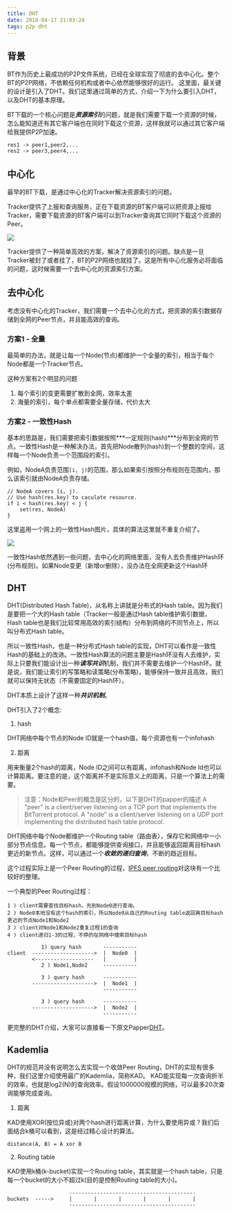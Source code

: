 ```yaml
---
title: DHT
date: 2018-04-17 21:03:24
tags: p2p dht
---
```


## 背景
BT作为历史上最成功的P2P文件系统，已经在全球实现了彻底的去中心化。整个BT的P2P网络，不依赖任何机构或者中心依然能够很好的运行。
这里面，最关键的设计是引入了DHT。我们这里通过简单的方式，介绍一下为什么要引入DHT，以及DHT的基本原理。

BT下载的一个核心问题是***资源索引***的问题，就是我们需要下载一个资源的时候，怎么能知道还有其它客户端也在同时下载这个资源，这样我就可以通过其它客户端给我提供P2P加速。

```
res1 -> peer1,peer2,...
res2 -> peer3,peer4,...
```

## 中心化

最早的BT下载，是通过中心化的Tracker解决资源索引的问题。

Tracker提供了上报和查询服务，正在下载资源的BT客户端可以把资源上报给Tracker，需要下载资源的BT客户端可以到Tracker查询其它同时下载这个资源的Peer。

![](/images/bt-tracker.png)

Tracker提供了一种简单高效的方案，解决了资源索引的问题。缺点是一旦Tracker被封了或者挂了，BT的P2P网络也就挂了。这是所有中心化服务必将面临的问题，这时候需要一个去中心化的资源索引方案。

## 去中心化

考虑没有中心化的Tracker，我们需要一个去中心化的方式，把资源的索引数据存储到全网的Peer节点，并且能高效的查询。

### 方案1 - 全量
最简单的办法，就是让每一个Node(节点)都维护一个全量的索引，相当于每个Node都是一个Tracker节点。

这种方案有2个明显的问题

1. 每个索引的变更需要扩散到全网，效率太差
2. 海量的索引，每个单点都需要全量存储，代价太大

### 方案2 - 一致性Hash
基本的思路是，我们需要把索引数据按照***一定规则(hash<key>)***分布到全网的节点。一致性Hash是一种解决办法，首先把Node散列(hash<NodeID>)到一个整数的空间，这样每一个Node负责一个范围段的索引。

例如，NodeA负责范围`[i, j)`的范围，那么如果索引按照分布规则在范围内，那么该索引就由NodeA负责存储。

```
// NodeA covers [i, j).
// Use hash(res.key) to caculate resource.
if i < hash(res.key) < j {
    set(res, NodeA) 
}
```

这里盗用一个网上的一致性Hash图片，具体的算法这里就不重复介绍了。

![](/images/dht-constant-hash.jpg)

一致性Hash依然遇到一些问题，去中心化的网络里面，没有人去负责维护Hash环(分布规则)。如果Node变更（新增or删除），没办法在全网更新这个Hash环

## DHT
DHT(Distributed Hash Table)，从名称上讲就是分布式的Hash table。因为我们是要把一个大的Hash table（Tracker一般是通过Hash table维护索引数据，Hash table也是我们比较常用高效的索引结构）分布到网络的不同节点上，所以叫分布式Hash table。

所以一致性Hash，也是一种分布式Hash table的实现，DHT可以看作是一致性Hash的基础上的改进。一致性Hash算法的问题主要是Hash环没有人去维护，实际上只要我们能设计出一种***读写共识***机制，我们并不需要去维护一个Hash环。就是说，我们能让索引的写策略和读策略(分布策略)，能够保持一致并且高效，我们就可以保持无状态（不需要固定的Hash环）。

DHT本质上设计了这样一种***共识机制***。

DHT引入了2个概念:

1. hash

DHT网络中每个节点的Node ID就是一个hash值，每个资源也有一个infohash

2. 距离

用来衡量2个hash的距离，Node ID之间可以有距离，infohash和Node Id也可以计算距离。要注意的是，这个距离并不是实际意义上的距离，只是一个算法上的需要。

> 注意：Node和Peer的概念是区分的，以下是DHT的papper的描述
> A "peer" is a client/server listening on a TCP port that implements the BitTorrent protocol. A "node" is a client/server listening on a UDP port implementing the distributed hash table protocol. 

DHT网络中每个Node都维护一个Routing table（路由表），保存它和网络中一小部分节点信息。每一个节点，都能够提供查询接口，并且能够返回距离目标hash更近的新节点。这样，可以通过一个***收敛的递归查询***，不断的趋近目标。

这个过程实际上是一个Peer Routing的过程，[IPFS peer routing](https://github.com/libp2p/specs/blob/master/4-architecture.md#41-peer-routing)对这块有一个比较好的整理。

一个典型的Peer Routing过程：
```
1 ) client需要查找目标hash，先到Node0进行查询。
2 ) Node0本地没有这个hash的索引，所以Node0从自己的Routing table返回离目标hash更近的节点Node1和Node2
3 ) client对Node1和Node2重复过程1的查询
4 ) client递归1-3的过程，不停的在网络中搜索目标hash

           1) query hash       -----------
client  -------------------->  |  Node0  |
        <-------------------   |         |
           2 ) Node1,Node2     -----------

           3 ) query hash      -----------
        -------------------->  |  Node1  |
                               -----------

           3 ) query hash      -----------
        -------------------->  |  Node2  |
                               -----------

```

更完整的DHT介绍，大家可以直接看一下原文Papper[DHT](http://www.bittorrent.org/beps/bep_0005.html)。

## Kademlia
DHT的规范并没有说明怎么去实现一个收敛Peer Routing，DHT的实现有很多种，我们这里介绍使用最广的Kademlia，简称KAD。
KAD能实现每一次查询折半的效率，也就是log2(N)的查询效率。假设1000000规模的网络，可以最多20次查询能够完成查询。

1. 距离

KAD使用XOR(按位异或)对两个hash进行距离计算，为什么要使用异或？我们后面结合k桶可以看到，这是经过精心设计的算法。

```
distance(A, B) = A xor B
```

2. Routing table

KAD使用k桶(k-bucket)实现一个Routing table，其实就是一个hash table，只是每一个bucket的大小不超过k(目的是控制Routing table的大小)。

```
                    -----------------------------------------
buckets  ----->     |       |       |       |       |       |
                    -----------------------------------------

```

